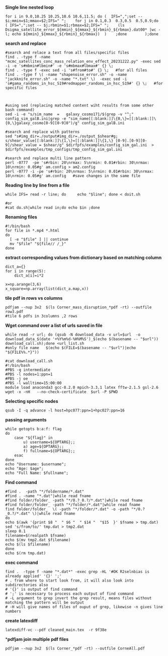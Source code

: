 **Single line nested loop**
```shell
for i in 9.0,10.25 10.25,10.6 10.6,11.5; do (  IFS=",";set -- $i;mmin=$1;mmax=$2;IFS=" ";    for j in 0.1,0.3  0.3,0.5  0.5,0.9;do   ( IFS=",";set -- $j;rbmin=$1;rbmax=$2;IFS=" ";    (ls Dsigma_satellite_error_${mmin}_${mmax}_${rbmin}_${rbmax}.dat00* |wc -l; echo ${mmin}_${mmax}_${rbmin}_${rbmax})  )    ;done        );done
```
**search and replace**
```shell
#search and relace a text from all files/specific files
find . -type f -name "mcmc_satellites_conc_mass_relation_env_effect_20231222.py" -exec sed -i -e 's#mbmin#lbmin#' -e 's#mbmax#lbmax#' {} \;
find . -type f -exec sed -i 's#from#to#' {} \;   #for all files
find . -type f \( -name "shapenoise_error.sh" -o -name "jackknife_error.sh" -o -name "*.txt" \)  -exec sed -i 's#gama_randoms_in_hsc_S19#redmapper_randoms_in_hsc_S19#' {} \;   #for specific files



#using sed (replacing matched content wiht results from some other bash command)
sed -i -e "s/sim_name  =   galaxy_cosmo171/$(grep -v "^;" config_sim_galB.ini|grep -e "sim_name[[:blank:]]\{0,\}=[[:blank:]]\{0,\}galaxy_cosmo[0-9][0-9]0")/g" config_sim_galB.ini

#search and replace with patterns
sed "s#img_dir=./output#img_dir=./output_$shear#g; s/shear_value[[:blank:]]\{1,\}=[[:blank:]]\{1,\} [0-9].[0-9][0-9]/shear_value = $shear/g" $dirfpfs/examples/config_sim_gal.ini  > $dirfpfs/examples/tmp_configs/tmp_config_sim_gal.ini

#search and replace multi line pattern
perl -0777  -pe 's#rbin: 20\nrmax: 5\nrmin: 0.01#rbin: 30\nrmax: 10\nrmin: 0.05#g' am.config > am2.config
perl -0777 -i -pe 's#rbin: 20\nrmax: 5\nrmin: 0.01#rbin: 30\nrmax: 10\nrmin: 0.05#g' am.config   #save changes in the same file 

````

**Reading line by line from a file**
```shell
while IFS= read -r line; do     echo "$line"; done < doit.sh

#or
#cat do.sh|while read in;do echo $in ;done
```


**Renaming files**
```shell
#!/bin/bash
for file in *.mp4 *.html
do
  [ -e "$file" ] || continue
  mv "$file" "${file// /_}"
done
```


**extract corresponding values from dictionary based on matching column**
```
dict_a={}
for i in range(5):
    dict_a[i]=i*2

x=np.arange(3,6)
x_square=np.array(list(dict_a.map,x))
```

**tile pdf in rows vs columns**
```shell
pdfjam --nup 3x2  $(ls Corner_mass_disruption_*pdf -rt) --outfile row3.pdf
#tile 6 pdfs in 3columns ,2 rows
```


**Wget command over a list of urls saved in file**
```shell
while read -r url; do (qsub -N download_data -v url=$url  -o download_data_$(date '+%Y%m%d-%H%M%S')_$(echo $(basename -- "$url"))  download_call.sh);done <url_list.sh
#only file name   $(echo $(FILE=$(basename -- "$url")|echo "${FILE%%.*}"))

#cat download_call.sh
#!/bin/bash
#PBS -q intermediate
#PBS -l nodes=1:ppn=1
#PBS -j oe
#PBS -l walltime=15:00:00
module load anaconda3 gcc-8.2.0 mpich-3.3.1 latex fftw-2.1.5 gsl-2.6
wget -x -nH   --no-check-certificate  $url -P $PWD
```

**Selecting specific nodes**

```qsub -I -q advance -l host=hpc077:ppn=1+hpc027:ppn=16```


**passing arguments**
```shell
while getopts b:a:f: flag
do
    case "${flag}" in
        u) username=${OPTARG};;
        a) age=${OPTARG};;
        f) fullname=${OPTARG};;
    esac
done
echo "Username: $username";
echo "Age: $age";
echo "Full Name: $fullname";
```

**Find command**
```shell
#find .  -path "*/foldername/*.dat"
#find . -name "*.dat"|while read fname
#find folder/folder_ -path "*/0.?_0.?/*.dat"|while read fname
#find folder/folder_ -path "*/folder/*.dat"|while read fname
find folder/folder_  \( -path "*/folder/*.dat" -o -path "*/0.?_0.?/*.dat" \)|while read fname
do
echo $(awk '{print $8 "  " $6 "  " $14 "  "$15  }' $fname > tmp.dat)  
sed 's/from/to/' tmp.dat > tmp2.dat
sleep 0.1
filename=$(realpath $fname)
echo $(mv tmp2.dat $filename)
echo $(ls $filename)
done
echo $(rm tmp.dat)
```
**exec command**
```shell
find .  -type f -name "*.dat*" -exec grep -HL '#OK R2selnbias is already applied' '{}' ';'
# . from where to start look from, it will also look into subdirectories also
# '{}' is output of find command
# ';' is necessary to process each output of find command
# -L argument to grep invert the grep result, means files without matching the pattern will be output
# -H will give names of files of ouput of grep, likewise -n gives line numbers
```
**create latexdiff**
```shell
latexdiff-vc --pdf cleaned_main.tex  -r 9f38e
```

***pdfjam join multiple pdf files**
```shell
pdfjam --nup 3x2  $(ls Corner_*pdf -rt) --outfile CorneAll.pdf
```
<!--- 
# How to write in Readme.md

README.md writing sytle [help](https://docs.github.com/en/get-started/writing-on-github/getting-started-with-writing-and-formatting-on-github/basic-writing-and-formatting-syntax#section-links)

**This is bold text**	This is bold text

*This text is italicized*	This text is italicized

~~This was mistaken text~~	This was mistaken text





**This text is _extremely_ important**	This text is extremely important

***All this text is important***	All this text is important
 --->
